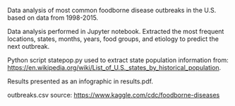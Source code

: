 Data analysis of most common foodborne disease outbreaks in the U.S. based on data from 1998-2015.

Data analysis performed in Jupyter notebook. Extracted the most frequent locations, states, months, years, food groups, and etiology to predict the next outbreak. 

Python script statepop.py used to extract state population information from: https://en.wikipedia.org/wiki/List_of_U.S._states_by_historical_population. 

Results presented as an infographic in results.pdf.

outbreaks.csv source: https://www.kaggle.com/cdc/foodborne-diseases
